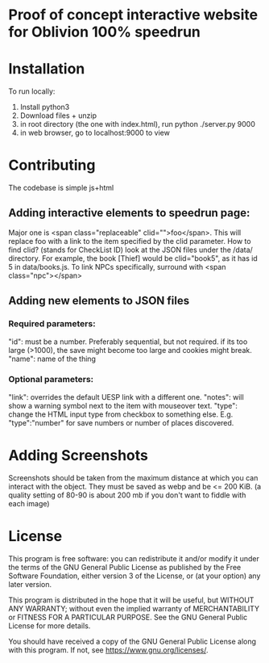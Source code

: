 # Proof of concept interactive website for Oblivion 100% speedrun

# Installation
To run locally:
1. Install python3
2. Download files + unzip
3. in root directory (the one with index.html), run python ./server.py 9000
4. in web browser, go to localhost:9000 to view

# Contributing
The codebase is simple js+html


## Adding interactive elements to speedrun page:
Major one is \<span class="replaceable" clid="">foo\</span>.
This will replace foo with a link to the item specified by the clid parameter. How to find clid? (stands for CheckList ID) look at the JSON files under the /data/ directory. 
For example, the book [Thief] would be clid="book5", as it has id 5 in data/books.js.
To link NPCs specifically, surround with \<span class="npc">\</span>

## Adding new elements to JSON files
### Required parameters:
"id": must be a number. Preferably sequential, but not required. if its too large (>1000), the save might become too large and cookies might break.
"name": name of the thing

### Optional parameters:
"link": overrides the default UESP link with a different one.
"notes": will show a warning symbol next to the item with mouseover text.
"type": change the HTML input type from checkbox to something else. E.g. "type":"number" for save numbers or number of places discovered.


# Adding Screenshots
Screenshots should be taken from the maximum distance at which you can interact with the object. They must be saved as webp and be <= 200 KiB. (a quality setting of 80-90 is about 200 mb if you don't want to fiddle with each image)

# License
This program is free software: you can redistribute it and/or modify
it under the terms of the GNU General Public License as published by
the Free Software Foundation, either version 3 of the License, or
(at your option) any later version.

This program is distributed in the hope that it will be useful,
but WITHOUT ANY WARRANTY; without even the implied warranty of
MERCHANTABILITY or FITNESS FOR A PARTICULAR PURPOSE.  See the
GNU General Public License for more details.

You should have received a copy of the GNU General Public License
along with this program.  If not, see <https://www.gnu.org/licenses/>.